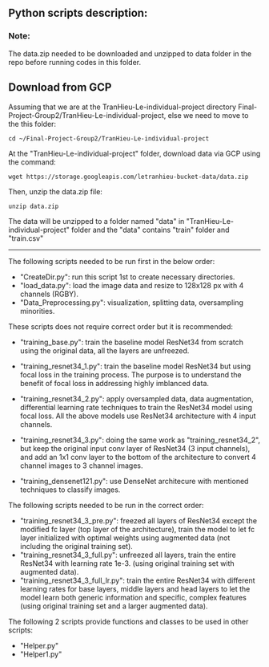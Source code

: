 ## Python scripts description:

### Note:
The data.zip needed to be downloaded and unzipped to data folder in the repo before running codes in this folder. 

## Download from GCP

Assuming that we are at the TranHieu-Le-individual-project directory Final-Project-Group2/TranHieu-Le-individual-project, else we need to move to the this folder:

``
cd ~/Final-Project-Group2/TranHieu-Le-individual-project
`` 

At the "TranHieu-Le-individual-project" folder, download data via GCP using the command:

``
wget https://storage.googleapis.com/letranhieu-bucket-data/data.zip
``

Then, unzip the data.zip file:

``
unzip data.zip
``

The data will be unzipped to a folder named "data" in "TranHieu-Le-individual-project" folder and the "data" contains "train" folder and "train.csv"


------------------------------------------------------------------------------------------------------------
The following scripts needed to be run first in the below order:
- "CreateDir.py": run this script 1st to create necessary directories.
- "load_data.py": load the image data and resize to 128x128 px with 4 channels (RGBY).
- "Data_Preprocessing.py": visualization, splitting data, oversampling minorities.

These scripts does not require correct order but it is recommended:
- "training_base.py": train the baseline model ResNet34 from scratch using the original data, all the layers are unfreezed.
- "training_resnet34_1.py": train the baseline model ResNet34 but using focal loss in the training process. The purpose is to understand the benefit of focal loss in addressing highly imblanced data.
- "training_resnet34_2.py": apply oversampled data, data augmentation, differential learning rate techniques to train the ResNet34 model using focal loss.
All the above models use ResNet34 architecture with 4 input channels.

- "training_resnet34_3.py": doing the same work as "training_resnet34_2", but keep the original input conv layer of ResNet34 (3 input channels), and add an 1x1 conv layer to the bottom of the architecture to convert 4 channel images to 3 channel images.
- "training_densenet121.py": use DenseNet architecure with mentioned techniques to classify images.

The following scripts needed to be run in the correct order:
- "training_resnet34_3_pre.py": freezed all layers of ResNet34 except the modified fc layer (top layer of the architecture), train the model to let fc layer initialized with optimal weights using augmented data (not including the original training set).
- "training_resnet34_3_full.py": unfreezed all layers, train the entire ResNet34 with learning rate 1e-3. (using original training set with augmented data).
- "training_resnet34_3_full_lr.py": train the entire ResNet34 with different learning rates for base layers, middle layers and head layers to let the model learn both generic information and specific, complex features (using original training set and a larger augmented data).

The following 2 scripts provide functions and classes to be used in other scripts:
- "Helper.py"
- "Helper1.py"
